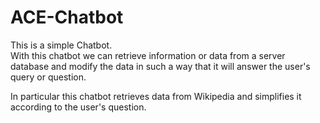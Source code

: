 # ACE-Chatbot

This is a simple Chatbot.                                                                                         
With this chatbot we can retrieve information or data from a server database 
and modify the data in such a way that it will answer the user's query or question.

In particular this chatbot retrieves data from Wikipedia and simplifies it according to the user's question.
